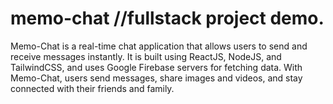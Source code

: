 # memo-chat //fullstack project demo.

Memo-Chat is a real-time chat application that allows users to send and receive messages instantly. It is built using ReactJS, NodeJS, and TailwindCSS, and uses Google Firebase servers for fetching data. With Memo-Chat, users send messages, share images and videos, and stay connected with their friends and family.
